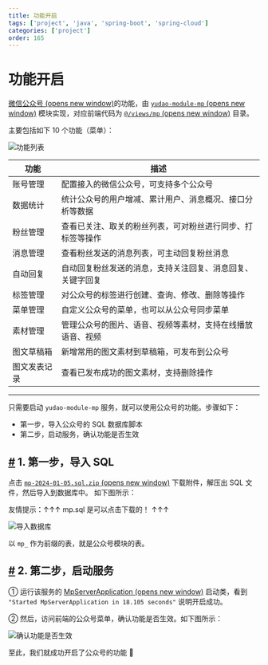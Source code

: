 ```yaml
---
title: 功能开启
tags: ['project', 'java', 'spring-boot', 'spring-cloud']
categories: ['project']
order: 165
---
```

# 功能开启

[微信公众号  (opens new window)](https://developers.weixin.qq.com/doc/offiaccount/Getting_Started/Overview.html)的功能，由 [`yudao-module-mp`  (opens new window)](https://github.com/YunaiV/yudao-cloud/blob/master/yudao-module-mp/) 模块实现，对应前端代码为 [`@/views/mp`  (opens new window)](https://github.com/yudaocode/yudao-ui-admin-vue2/tree/master/src/views/mp) 目录。

 主要包括如下 10 个功能（菜单）：

 ![功能列表](https://cloud.iocoder.cn/img/%E5%85%AC%E4%BC%97%E5%8F%B7%E6%89%8B%E5%86%8C/%E5%8A%9F%E8%83%BD%E5%BC%80%E5%90%AF/%E5%8A%9F%E8%83%BD%E5%88%97%E8%A1%A8.png)

 

| 功能 | 描述 |
| --- | --- |
| 账号管理 | 配置接入的微信公众号，可支持多个公众号 |
| 数据统计 | 统计公众号的用户增减、累计用户、消息概况、接口分析等数据 |
| 粉丝管理 | 查看已关注、取关的粉丝列表，可对粉丝进行同步、打标签等操作 |
| 消息管理 | 查看粉丝发送的消息列表，可主动回复粉丝消息 |
| 自动回复 | 自动回复粉丝发送的消息，支持关注回复、消息回复、关键字回复 |
| 标签管理 | 对公众号的标签进行创建、查询、修改、删除等操作 |
| 菜单管理 | 自定义公众号的菜单，也可以从公众号同步菜单 |
| 素材管理 | 管理公众号的图片、语音、视频等素材，支持在线播放语音、视频 |
| 图文草稿箱 | 新增常用的图文素材到草稿箱，可发布到公众号 |
| 图文发表记录 | 查看已发布成功的图文素材，支持删除操作 |

 

---

 只需要启动 `yudao-module-mp` 服务，就可以使用公众号的功能。步骤如下：

 * 第一步，导入公众号的 SQL 数据库脚本
* 第二步，启动服务，确认功能是否生效

 ## [#](#_1-第一步-导入-sql) 1. 第一步，导入 SQL

 点击 [`mp-2024-01-05.sql.zip`  (opens new window)](https://t.zsxq.com/15fQYbLxU) 下载附件，解压出 SQL 文件，然后导入到数据库中。 如下图所示：

 友情提示：↑↑↑ mp.sql 是可以点击下载的！ ↑↑↑

 ![导入数据库](https://cloud.iocoder.cn/img/%E5%85%AC%E4%BC%97%E5%8F%B7%E6%89%8B%E5%86%8C/%E5%8A%9F%E8%83%BD%E5%BC%80%E5%90%AF/%E7%AC%AC%E4%BA%8C%E6%AD%A5-01.png)

 以 `mp_` 作为前缀的表，就是公众号模块的表。

 ## [#](#_2-第二步-启动服务) 2. 第二步，启动服务

 ① 运行该服务的 [MpServerApplication  (opens new window)](https://github.com/YunaiV/yudao-cloud/blob/master/yudao-module-mp/yudao-module-mp-biz/src/main/java/cn/iocoder/yudao/module/mp/MpServerApplication.java) 启动类，看到 `"Started MpServerApplication in 18.105 seconds"` 说明开启成功。

 ② 然后，访问前端的公众号菜单，确认功能是否生效。如下图所示：

 ![确认功能是否生效](https://cloud.iocoder.cn/img/%E5%85%AC%E4%BC%97%E5%8F%B7%E6%89%8B%E5%86%8C/%E5%8A%9F%E8%83%BD%E5%BC%80%E5%90%AF/%E7%AC%AC%E4%B8%89%E6%AD%A5-01.png)

 至此，我们就成功开启了公众号的功能 🙂

